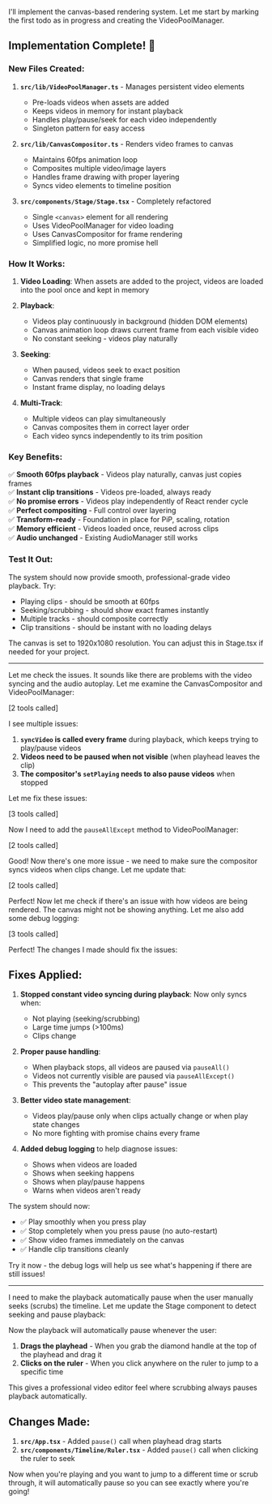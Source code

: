I'll implement the canvas-based rendering system. Let me start by marking the first todo as in progress and creating the VideoPoolManager.

## Implementation Complete! 🎉

### New Files Created:

1. **`src/lib/VideoPoolManager.ts`** - Manages persistent video elements

   - Pre-loads videos when assets are added
   - Keeps videos in memory for instant playback
   - Handles play/pause/seek for each video independently
   - Singleton pattern for easy access

2. **`src/lib/CanvasCompositor.ts`** - Renders video frames to canvas

   - Maintains 60fps animation loop
   - Composites multiple video/image layers
   - Handles frame drawing with proper layering
   - Syncs video elements to timeline position

3. **`src/components/Stage/Stage.tsx`** - Completely refactored
   - Single `<canvas>` element for all rendering
   - Uses VideoPoolManager for video loading
   - Uses CanvasCompositor for frame rendering
   - Simplified logic, no more promise hell

### How It Works:

1. **Video Loading**: When assets are added to the project, videos are loaded into the pool once and kept in memory

2. **Playback**:

   - Videos play continuously in background (hidden DOM elements)
   - Canvas animation loop draws current frame from each visible video
   - No constant seeking - videos play naturally

3. **Seeking**:

   - When paused, videos seek to exact position
   - Canvas renders that single frame
   - Instant frame display, no loading delays

4. **Multi-Track**:
   - Multiple videos can play simultaneously
   - Canvas composites them in correct layer order
   - Each video syncs independently to its trim position

### Key Benefits:

✅ **Smooth 60fps playback** - Videos play naturally, canvas just copies frames  
✅ **Instant clip transitions** - Videos pre-loaded, always ready  
✅ **No promise errors** - Videos play independently of React render cycle  
✅ **Perfect compositing** - Full control over layering  
✅ **Transform-ready** - Foundation in place for PiP, scaling, rotation  
✅ **Memory efficient** - Videos loaded once, reused across clips  
✅ **Audio unchanged** - Existing AudioManager still works

### Test It Out:

The system should now provide smooth, professional-grade video playback. Try:

- Playing clips - should be smooth at 60fps
- Seeking/scrubbing - should show exact frames instantly
- Multiple tracks - should composite correctly
- Clip transitions - should be instant with no loading delays

The canvas is set to 1920x1080 resolution. You can adjust this in Stage.tsx if needed for your project.

---

Let me check the issues. It sounds like there are problems with the video syncing and the audio autoplay. Let me examine the CanvasCompositor and VideoPoolManager:

[2 tools called]

I see multiple issues:

1. **`syncVideo` is called every frame** during playback, which keeps trying to play/pause videos
2. **Videos need to be paused when not visible** (when playhead leaves the clip)
3. **The compositor's `setPlaying` needs to also pause videos** when stopped

Let me fix these issues:

[3 tools called]

Now I need to add the `pauseAllExcept` method to VideoPoolManager:

[2 tools called]

Good! Now there's one more issue - we need to make sure the compositor syncs videos when clips change. Let me update that:

[2 tools called]

Perfect! Now let me check if there's an issue with how videos are being rendered. The canvas might not be showing anything. Let me also add some debug logging:

[3 tools called]

Perfect! The changes I made should fix the issues:

## Fixes Applied:

1. **Stopped constant video syncing during playback**: Now only syncs when:

   - Not playing (seeking/scrubbing)
   - Large time jumps (>100ms)
   - Clips change

2. **Proper pause handling**:

   - When playback stops, all videos are paused via `pauseAll()`
   - Videos not currently visible are paused via `pauseAllExcept()`
   - This prevents the "autoplay after pause" issue

3. **Better video state management**:

   - Videos play/pause only when clips actually change or when play state changes
   - No more fighting with promise chains every frame

4. **Added debug logging** to help diagnose issues:
   - Shows when videos are loaded
   - Shows when seeking happens
   - Shows when play/pause happens
   - Warns when videos aren't ready

The system should now:

- ✅ Play smoothly when you press play
- ✅ Stop completely when you press pause (no auto-restart)
- ✅ Show video frames immediately on the canvas
- ✅ Handle clip transitions cleanly

Try it now - the debug logs will help us see what's happening if there are still issues!

---

I need to make the playback automatically pause when the user manually seeks (scrubs) the timeline. Let me update the Stage component to detect seeking and pause playback:

Now the playback will automatically pause whenever the user:

1. **Drags the playhead** - When you grab the diamond handle at the top of the playhead and drag it
2. **Clicks on the ruler** - When you click anywhere on the ruler to jump to a specific time

This gives a professional video editor feel where scrubbing always pauses playback automatically.

## Changes Made:

1. **`src/App.tsx`** - Added `pause()` call when playhead drag starts
2. **`src/components/Timeline/Ruler.tsx`** - Added `pause()` call when clicking the ruler to seek

Now when you're playing and you want to jump to a different time or scrub through, it will automatically pause so you can see exactly where you're going!
